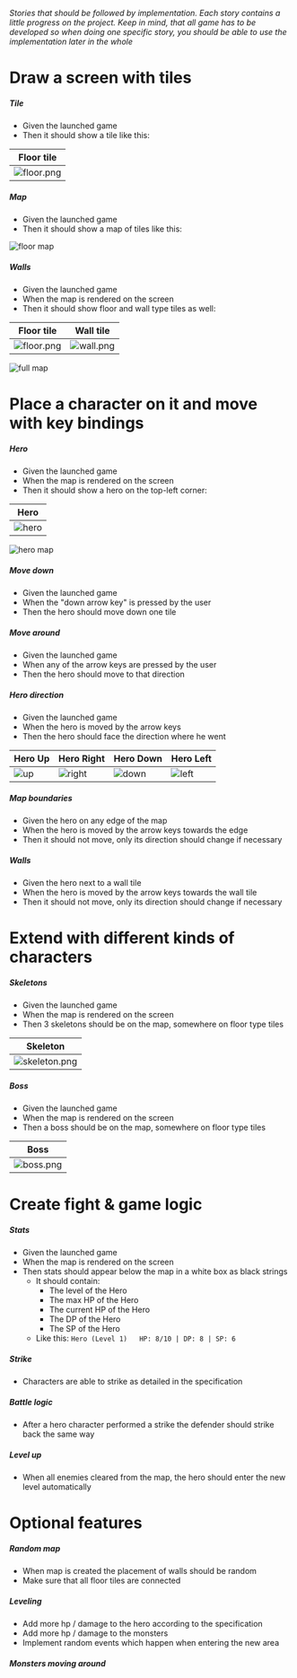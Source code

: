 *Stories that should be followed by implementation. Each story contains a little progress on the project. Keep in mind, that all game has to be developed so when doing one specific story, you should be able to use the implementation later in the whole*

# Draw a screen with tiles

##### Tile
 - Given the launched game
 - Then it should show a tile like this:   

 |Floor tile|
 |----------|
 |![floor.png](assets/floor.png)|

##### Map
 - Given the launched game
 - Then it should show a map of tiles like this:

 ![floor map](assets/floor-map.png)

##### Walls
 - Given the launched game
 - When the map is rendered on the screen
 - Then it should show floor and wall type tiles as well:

Floor tile | Wall tile
---------- | ---------
![floor.png](assets/floor.png) | ![wall.png](assets/wall.png)

![full map](assets/full-map.png)


# Place a character on it and move with key bindings

##### Hero
 - Given the launched game
 - When the map is rendered on the screen
 - Then it should show a hero on the top-left corner:

| Hero |
| ------ |
| ![hero](assets/hero-down.png) |

 ![hero map](assets/hero-map.png)

##### Move down
 - Given the launched game
 - When the "down arrow key" is pressed by the user
 - Then the hero should move down one tile

##### Move around
 - Given the launched game
 - When any of the arrow keys are pressed by the user
 - Then the hero should move to that direction

##### Hero direction
 - Given the launched game
 - When the hero is moved by the arrow keys
 - Then the hero should face the direction where he went

| Hero Up | Hero Right | Hero Down | Hero Left |
| ------- | ---------- | --------- | --------- |
| ![up](assets/hero-up.png) | ![right](assets/hero-right.png) | ![down](assets/hero-down.png) | ![left](assets/hero-left.png) |

##### Map boundaries
 - Given the hero on any edge of the map
 - When the hero is moved by the arrow keys towards the edge
 - Then it should not move, only its direction should change if necessary

##### Walls
 - Given the hero next to a wall tile
 - When the hero is moved by the arrow keys towards the wall tile
 - Then it should not move, only its direction should change if necessary

# Extend with different kinds of characters

##### Skeletons
 - Given the launched game
 - When the map is rendered on the screen
 - Then 3 skeletons should be on the map, somewhere on floor type tiles

| Skeleton |
| ---------- |
| ![skeleton.png](assets/skeleton.png) |

##### Boss
 - Given the launched game
 - When the map is rendered on the screen
 - Then a boss should be on the map, somewhere on floor type tiles

| Boss |
| ---- |
| ![boss.png](assets/boss.png) |

# Create fight & game logic

##### Stats
 - Given the launched game
 - When the map is rendered on the screen
 - Then stats should appear below the map in a white box as black strings
   - It should contain:
      - The level of the Hero
      - The max HP of the Hero
      - The current HP of the Hero
      - The DP of the Hero
      - The SP of the Hero
   - Like this: `Hero (Level 1)   HP: 8/10 | DP: 8 | SP: 6`

##### Strike
- Characters are able to strike as detailed in the specification

##### Battle logic
- After a hero character performed a strike the defender should strike back the same way

##### Level up
- When all enemies cleared from the map, the hero should enter the new level automatically

# Optional features

##### Random map
- When map is created the placement of walls should be random
- Make sure that all floor tiles are connected

##### Leveling
- Add more hp / damage to the hero according to the specification
- Add more hp / damage to the monsters
- Implement random events which happen when entering the new area

##### Monsters moving around
